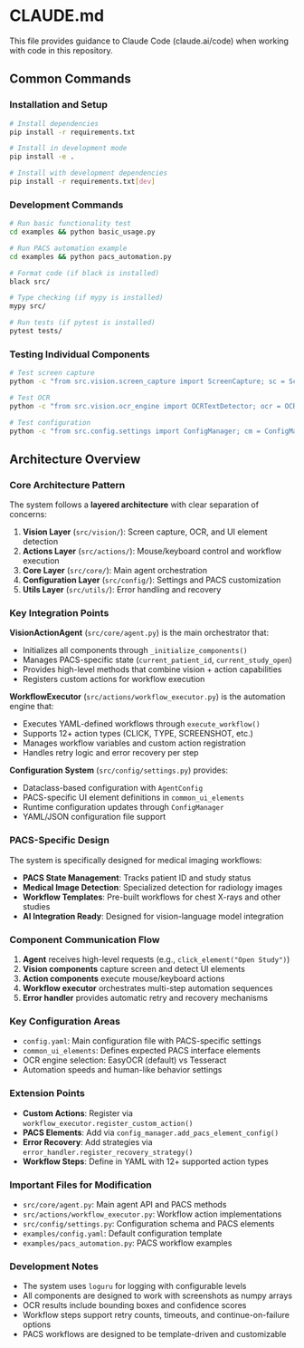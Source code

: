 # CLAUDE.md

This file provides guidance to Claude Code (claude.ai/code) when working with code in this repository.

## Common Commands

### Installation and Setup
```bash
# Install dependencies
pip install -r requirements.txt

# Install in development mode
pip install -e .

# Install with development dependencies
pip install -r requirements.txt[dev]
```

### Development Commands
```bash
# Run basic functionality test
cd examples && python basic_usage.py

# Run PACS automation example
cd examples && python pacs_automation.py

# Format code (if black is installed)
black src/

# Type checking (if mypy is installed)
mypy src/

# Run tests (if pytest is installed)
pytest tests/
```

### Testing Individual Components
```bash
# Test screen capture
python -c "from src.vision.screen_capture import ScreenCapture; sc = ScreenCapture(); print('Screen capture working')"

# Test OCR
python -c "from src.vision.ocr_engine import OCRTextDetector; ocr = OCRTextDetector(); print('OCR initialized')"

# Test configuration
python -c "from src.config.settings import ConfigManager; cm = ConfigManager(); print('Config loaded')"
```

## Architecture Overview

### Core Architecture Pattern
The system follows a **layered architecture** with clear separation of concerns:

1. **Vision Layer** (`src/vision/`): Screen capture, OCR, and UI element detection
2. **Actions Layer** (`src/actions/`): Mouse/keyboard control and workflow execution  
3. **Core Layer** (`src/core/`): Main agent orchestration
4. **Configuration Layer** (`src/config/`): Settings and PACS customization
5. **Utils Layer** (`src/utils/`): Error handling and recovery

### Key Integration Points

**VisionActionAgent** (`src/core/agent.py`) is the main orchestrator that:
- Initializes all components through `_initialize_components()`
- Manages PACS-specific state (`current_patient_id`, `current_study_open`)
- Provides high-level methods that combine vision + action capabilities
- Registers custom actions for workflow execution

**WorkflowExecutor** (`src/actions/workflow_executor.py`) is the automation engine that:
- Executes YAML-defined workflows through `execute_workflow()`
- Supports 12+ action types (CLICK, TYPE, SCREENSHOT, etc.)
- Manages workflow variables and custom action registration
- Handles retry logic and error recovery per step

**Configuration System** (`src/config/settings.py`) provides:
- Dataclass-based configuration with `AgentConfig`
- PACS-specific UI element definitions in `common_ui_elements`
- Runtime configuration updates through `ConfigManager`
- YAML/JSON configuration file support

### PACS-Specific Design

The system is specifically designed for medical imaging workflows:

- **PACS State Management**: Tracks patient ID and study status
- **Medical Image Detection**: Specialized detection for radiology images
- **Workflow Templates**: Pre-built workflows for chest X-rays and other studies
- **AI Integration Ready**: Designed for vision-language model integration

### Component Communication Flow

1. **Agent** receives high-level requests (e.g., `click_element("Open Study")`)
2. **Vision components** capture screen and detect UI elements
3. **Action components** execute mouse/keyboard actions
4. **Workflow executor** orchestrates multi-step automation sequences
5. **Error handler** provides automatic retry and recovery mechanisms

### Key Configuration Areas

- `config.yaml`: Main configuration file with PACS-specific settings
- `common_ui_elements`: Defines expected PACS interface elements
- OCR engine selection: EasyOCR (default) vs Tesseract
- Automation speeds and human-like behavior settings

### Extension Points

- **Custom Actions**: Register via `workflow_executor.register_custom_action()`
- **PACS Elements**: Add via `config_manager.add_pacs_element_config()`
- **Error Recovery**: Add strategies via `error_handler.register_recovery_strategy()`
- **Workflow Steps**: Define in YAML with 12+ supported action types

### Important Files for Modification

- `src/core/agent.py`: Main agent API and PACS methods
- `src/actions/workflow_executor.py`: Workflow action implementations
- `src/config/settings.py`: Configuration schema and PACS elements
- `examples/config.yaml`: Default configuration template
- `examples/pacs_automation.py`: PACS workflow examples

### Development Notes

- The system uses `loguru` for logging with configurable levels
- All components are designed to work with screenshots as numpy arrays
- OCR results include bounding boxes and confidence scores
- Workflow steps support retry counts, timeouts, and continue-on-failure options
- PACS workflows are designed to be template-driven and customizable